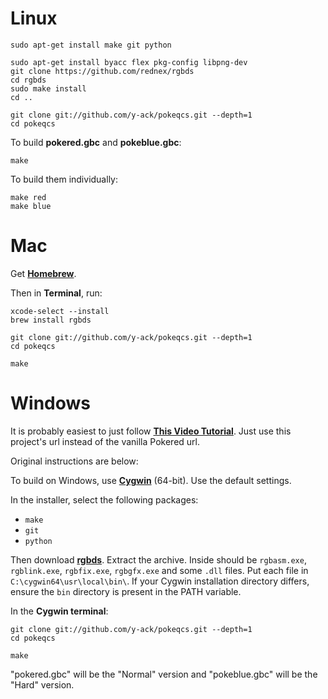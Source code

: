# Linux

	sudo apt-get install make git python

	sudo apt-get install byacc flex pkg-config libpng-dev
	git clone https://github.com/rednex/rgbds
	cd rgbds
	sudo make install
	cd ..

	git clone git://github.com/y-ack/pokeqcs.git --depth=1
	cd pokeqcs

To build **pokered.gbc** and **pokeblue.gbc**:

	make

To build them individually:

	make red
	make blue


# Mac

Get [**Homebrew**](http://brew.sh/).

Then in **Terminal**, run:

	xcode-select --install
	brew install rgbds

	git clone git://github.com/y-ack/pokeqcs.git --depth=1
	cd pokeqcs

	make



# Windows

It is probably easiest to just follow [**This Video Tutorial**](https://www.youtube.com/watch?v=fYytG7IUUWg).
Just use this project's url instead of the vanilla Pokered url.


Original instructions are below:

To build on Windows, use [**Cygwin**](http://cygwin.com/install.html) (64-bit). Use the default settings.

In the installer, select the following packages:
- `make`
- `git`
- `python`

Then download [**rgbds**](https://github.com/bentley/rgbds/releases).
Extract the archive. Inside should be `rgbasm.exe`, `rgblink.exe`, `rgbfix.exe`, `rgbgfx.exe` and some `.dll` files. Put each file in `C:\cygwin64\usr\local\bin\`. If your Cygwin installation directory differs, ensure the `bin` directory is present in the PATH variable.

In the **Cygwin terminal**:

	git clone git://github.com/y-ack/pokeqcs.git --depth=1
	cd pokeqcs

	make
	
"pokered.gbc" will be the "Normal" version and "pokeblue.gbc" will be the "Hard" version.
